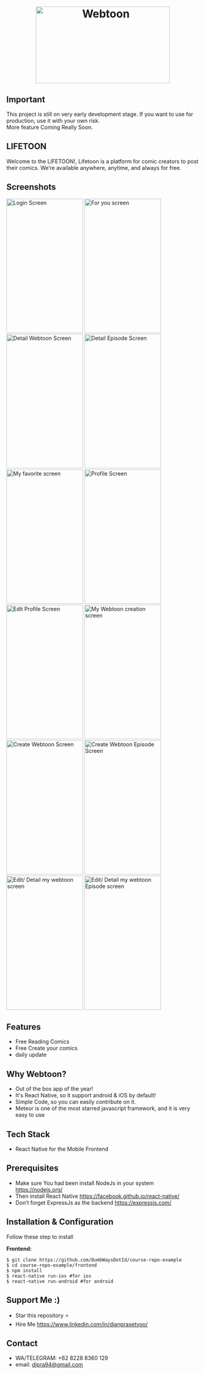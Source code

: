 <h1 align="center">
   <img src="https://www.downloadapkandroid.org/wp-content/uploads/2018/03/webtoon-2.jpg" width="350" height="200" alt="Webtoon"/>
</h1>

## Important
This project is still on very early development stage. If you want to use for production, use it with your own risk.
<br>More feature Coming Really Soon.

## LIFETOON
Welcome to the LIFETOON!,
Lifetoon is a platform for comic creators to post their comics. We’re available anywhere, anytime, and always for free.


## Screenshots

<p float="left">
  <img src="https://i.ibb.co/JCgKBPZ/Screenshot-2019-11-13-23-58-11-504-com-lifetoon.png" width="200" height="350" alt="Login Screen"/>

  <img src="https://i.ibb.co/RYH2vQP/Screenshot-2019-11-13-23-56-04-387-com-lifetoon.png" width="200" height="350" alt="For you screen"/>

  <img src="https://i.ibb.co/TPMGR1G/Screenshot-2019-11-13-23-56-27-553-com-lifetoon.png" width="200" height="350" alt="Detail Webtoon Screen"/>

  <img src="https://i.ibb.co/b2mvsHm/Screenshot-2019-11-13-23-56-54-503-com-lifetoon.png" width="200" height="350" alt="Detail Episode Screen"/>

  <img src="https://i.ibb.co/8b4v95d/Screenshot-2019-11-13-23-57-08-090-com-lifetoon.png" width="200" height="350" alt="My favorite screen"/>

  <img src="https://i.ibb.co/zF9FWgW/Screenshot-2019-11-13-23-57-26-556-com-lifetoon.png" width="200" height="350" alt="Profile Screen"/>

  <img src="https://i.ibb.co/cXk7bXW/Screenshot-2019-11-13-23-57-41-297-com-lifetoon.png" width="200" height="350" alt="Edit Profile Screen"/>

  <img src="https://i.ibb.co/yqVxqC3/Screenshot-2019-11-13-23-58-02-518-com-lifetoon.png" width="200" height="350" alt="My Webtoon creation screen"/>

  <img src="https://i.ibb.co/JtMNv9F/Screenshot-1570778421.png" width="200" height="350" alt="Create Webtoon Screen"/>

  <img src="https://i.ibb.co/9yStjXj/Screenshot-1570778464.png" width="200" height="350" alt="Create Webtoon Episode Screen"/>

<img src="https://i.ibb.co/4jH2B3Z/Screenshot-1570779044.png" width="200" height="350" alt="Edit/ Detail my webtoon screen"/>

  <img src="https://i.ibb.co/q7FK11T/Screenshot-1570779109.png" width="200" height="350" alt="Edit/ Detail my webtoon Episode screen"/>
  
</p>


## Features
* Free Reading Comics
* Free Create your comics
* daily update

## Why Webtoon?
* Out of the box app of the year!
* It's React Native, so it support android & iOS by default!
* Simple Code, so you can easily contribute on it.
* Meteor is one of the most starred javascript framework, and it is very easy to use

## Tech Stack
* React Native for the Mobile Frontend

## Prerequisites
* Make sure You had been install NodeJs in your system https://nodejs.org/
* Then install React Native https://facebook.github.io/react-native/
* Don’t forget ExpressJs as the backend https://expressjs.com/

## Installation & Configuration
Follow these step to install

**Frontend:**
```
$ git clone https://github.com/DumbWaysDotId/course-repo-example
$ cd course-repo-example/frontend
$ npm install
$ react-native run-ios #for ios
$ react-native run-android #for android
```

## Support Me :)
* Star this repository :star:
* Hire Me https://www.linkedin.com/in/dianprasetyoo/

## Contact 
* WA/TELEGRAM: +62 8228 8360 129
* email: dipra94@gmail.com
